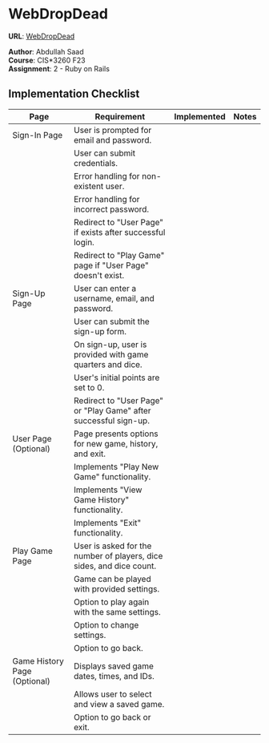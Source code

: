 # WebDropDead

**URL**: [WebDropDead](http://cis3260.socs.uoguelph.ca:35105/)

**Author**: Abdullah Saad  
**Course**: CIS*3260 F23  
**Assignment**: 2 - Ruby on Rails

## Implementation Checklist

| Page | Requirement | Implemented | Notes |
|------|-------------|-------------|-------|
| Sign-In Page | User is prompted for email and password. |  |  |
|  | User can submit credentials. |  |  |
|  | Error handling for non-existent user. |  |  |
|  | Error handling for incorrect password. |  |  |
|  | Redirect to "User Page" if exists after successful login. |  |  |
|  | Redirect to "Play Game" page if "User Page" doesn't exist. |  |  |
| Sign-Up Page | User can enter a username, email, and password. |  |  |
|  | User can submit the sign-up form. |  |  |
|  | On sign-up, user is provided with game quarters and dice. |  |  |
|  | User's initial points are set to 0. |  |  |
|  | Redirect to "User Page" or "Play Game" after successful sign-up. |  |  |
| User Page (Optional) | Page presents options for new game, history, and exit. |  |  |
|  | Implements "Play New Game" functionality. |  |  |
|  | Implements "View Game History" functionality. |  |  |
|  | Implements "Exit" functionality. |  |  |
| Play Game Page | User is asked for the number of players, dice sides, and dice count. |  |  |
|  | Game can be played with provided settings. |  |  |
|  | Option to play again with the same settings. |  |  |
|  | Option to change settings. |  |  |
|  | Option to go back. |  |  |
| Game History Page (Optional) | Displays saved game dates, times, and IDs. |  |  |
|  | Allows user to select and view a saved game. |  |  |
|  | Option to go back or exit. |  |  |


